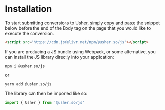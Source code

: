 # Installation

To start submitting conversions to Usher, simply copy and paste the snippet below before the end of the Body tag on the page that you would like to execute the conversion.&#x20;

```html
<script src="https://cdn.jsdelivr.net/npm/@usher.so/js"></script>
```

If you are producing a JS bundle using Webpack, or some alternative, you can install the JS library directly into your application:

```shell
npm i @usher.so/js
```

or

```shell
yarn add @usher.so/js
```

The library can then be imported like so:

```javascript
import { Usher } from '@usher.so/js'
```
